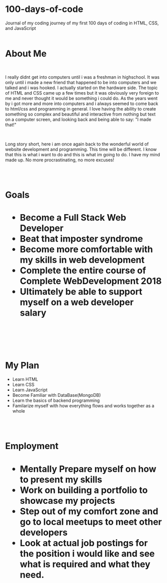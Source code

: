# 100-days-of-code
Journal of my coding journey of my first 100 days of coding in HTML, CSS, and JavaScript
<br>
<br>





<h1><strong>About Me</strong></h1>
<br>
<p>I really didnt get into computers until i was a freshman in highschool.  It was only until i made a new friend that happened to be into computers and we talked and i was hooked.  I actually started on the hardware side.  The topic of HTML and CSS came up a few times but it was obviously very foreign to me and never thought it would be something i could do.  As the years went by i got more and more into computers and i always seemed to come back to html/css and programming in general.  I love having the ability to create something so complex and beautiful and interactive from nothing but text on a computer screen, and looking back and being able to say: "I made that!"</p>
<br>
 <p>Long story short,  here i am once again back to the wonderful world of website development and programming.  This time will be different.  I know that this is what i want to do and this is what im going to do.  I have my mind made up.  No more procrastinating, no more excuses!</p>
<br>
<br>
<h1><strong>Goals</strong><h1>
<ul>
  <li>Become a Full Stack Web Developer</li>
  <li>Beat that imposter syndrome</li>
  <li>Become more comfortable with my skills in web development</li>
  <li>Complete the entire course of Complete WebDevelopment 2018</li>
  <li>Ultimately be able to support myself on a web developer salary</li>
</ul>
<br>
<br>
<h1><strong>My Plan</strong></h1>
<ul>
  <li>Learn HTML</li>
  <li>Learn CSS</li>
  <li>Learn JavaScript</li>
  <li>Become Familiar with DataBase(MongoDB)</li>
  <li>Learn the basics of backend programming</li>
  <li>Familarize myself with how everything flows and works together as a whole</li>
</ul>
<br>
<br>
<h1><strong>Employment</strong><h1>
<body>
 <p>
<ul>
  <li>Mentally Prepare myself on how to present my skills</li>
  <li>Work on building a portfolio to showcase my projects</li>
  <li>Step out of my comfort zone and go to local meetups to meet other developers</li>
  <li>Look at actual job postings for the position i would like and see what is required and what they need.</li>
</ul></p>
 </body>

